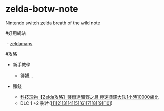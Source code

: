 # zelda-botw-note
Nintendo switch zelda breath of the wild note

#好用網站

  - [zeldamaps](https://zeldamaps.com)
  
#攻略

- 新手教學

  - 待補...

- 賺錢

  - [科技玩物【Zelda攻略】薩爾達曠野之息 極速賺錢大法1小時10000盧比](https://www.hk01.com/%E7%A7%91%E6%8A%80%E7%8E%A9%E7%89%A9/76608/-Zelda%E6%94%BB%E7%95%A5-%E8%96%A9%E7%88%BE%E9%81%94%E6%9B%A0%E9%87%8E%E4%B9%8B%E6%81%AF-%E6%A5%B5%E9%80%9F%E8%B3%BA%E9%8C%A2%E5%A4%A7%E6%B3%951%E5%B0%8F%E6%99%8210000%E7%9B%A7%E6%AF%94)
  - DLC 1 +2 影片([[1]](https://www.youtube.com/watch?v=ckIk83H1HQU)[[2]](https://www.youtube.com/watch?v=NqAcGJgyJ0M)[[3]](https://www.youtube.com/watch?v=gSVg5NQQ_ug)[[4]](https://www.youtube.com/watch?v=GTy8dati4Qc)[[5]](https://www.youtube.com/watch?v=2kgrWgQZbYg)[[6]](https://www.youtube.com/watch?v=gJYqd3sh7zs)[[7]](https://www.youtube.com/watch?v=ItOO0Y0Db6Q)[[8]](https://www.youtube.com/watch?v=x028JrcT5tI)[[9]](https://www.youtube.com/watch?v=DHTerrm_hI0)[[10]](https://www.youtube.com/watch?v=sDozvTwcn4A))
